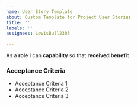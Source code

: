 ```yaml
---
name: User Story Template
about: Custom Template for Project User Stories
title: ''
labels: ''
assignees: LewisBull2303

---
```


As a **role** I can **capability** so that **received benefit**

### Acceptance Criteria

- Acceptance Criteria 1
- Acceptance Criteria 2
- Acceptance Criteria 3
